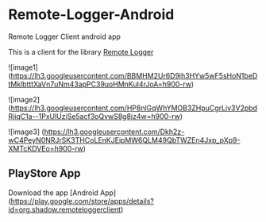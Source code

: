 # Remote-Logger-Android

Remote Logger Client android app


This is a client for the library [Remote Logger](https://github.com/BlaShadow/Remote-Logger)

![image1] (https://lh3.googleusercontent.com/BBMHM2Ur6D9jh3HYw5wF5sHoN1beDtMklbtttXaVn7uNm43apPC39uoHMnKuI4rJoA=h900-rw) 

![image2] (https://lh3.googleusercontent.com/HP8nlGqWhYMOB3ZHpuCgrLiv3V2pbdRjiqC1a--1PxUlUziSe5acf3oQvwS8g8jz4w=h900-rw)

![image3] (https://lh3.googleusercontent.com/Dkh2z-wC4PeyN0NRJrSK3THCoLEnKJEipMW6QLM49QbTWZEn4Jxp_pXp9-XMTcKDVEo=h900-rw)

PlayStore App
---

Download the app [Android App] (https://play.google.com/store/apps/details?id=org.shadow.remoteloggerclient)
